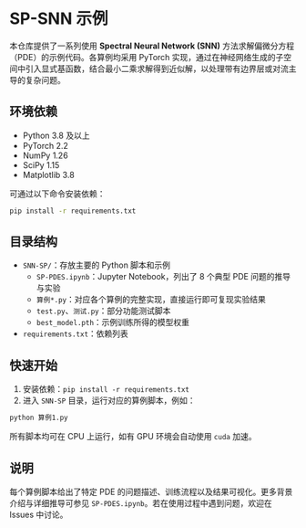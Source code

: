 # SP-SNN 示例

本仓库提供了一系列使用 **Spectral Neural Network (SNN)** 方法求解偏微分方程（PDE）的示例代码。各算例均采用 PyTorch 实现，通过在神经网络生成的子空间中引入显式基函数，结合最小二乘求解得到近似解，以处理带有边界层或对流主导的复杂问题。

## 环境依赖

- Python 3.8 及以上
- PyTorch 2.2
- NumPy 1.26
- SciPy 1.15
- Matplotlib 3.8

可通过以下命令安装依赖：

```bash
pip install -r requirements.txt
```

## 目录结构

- `SNN-SP/`：存放主要的 Python 脚本和示例
  - `SP-PDES.ipynb`：Jupyter Notebook，列出了 8 个典型 PDE 问题的推导与实验
  - `算例*.py`：对应各个算例的完整实现，直接运行即可复现实验结果
  - `test.py`、`测试.py`：部分功能测试脚本
  - `best_model.pth`：示例训练所得的模型权重
- `requirements.txt`：依赖列表

## 快速开始

1. 安装依赖：`pip install -r requirements.txt`
2. 进入 `SNN-SP` 目录，运行对应的算例脚本，例如：

```bash
python 算例1.py
```

所有脚本均可在 CPU 上运行，如有 GPU 环境会自动使用 `cuda` 加速。

## 说明

每个算例脚本给出了特定 PDE 的问题描述、训练流程以及结果可视化。更多背景介绍与详细推导可参见 `SP-PDES.ipynb`。若在使用过程中遇到问题，欢迎在 Issues 中讨论。
